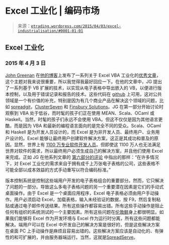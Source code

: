 <!--yml

分类：未分类

日期：2024 年 5 月 12 日 19:32:04

-->

# Excel 工业化 | 编码市场

> 来源：[`etrading.wordpress.com/2015/04/03/excel-industrialisation/#0001-01-01`](https://etrading.wordpress.com/2015/04/03/excel-industrialisation/#0001-01-01)

## Excel 工业化

### 2015 年 4 月 3 日

[John Greenan](https://www.linkedin.com/in/johngreenan) 在[他的博客](http://blog.alignment-systems.com)上发布了一系列关于 Excel VBA 工业化的[优秀文章](http://blog.alignment-systems.com/search/label/Excel%20Industrialisation)，这个主题对我来说很重要，所以我觉得我最好回应一下。在他的文章中，JG 提出了一系列基于 VB 扩展的技术，以实现从电子表格中导出嵌入的 VB，以便进行版本控制，以及用于错误记录和报告的技术。这些代码在 [github](https://github.com/JohnGreenan) 上可用，这对公共领域是一个有价值的补充，特别是因为有几个商业产品在解决这个领域的问题，比如 [spreadgit](http://spreadgit.com/)，[ClusterSeven](http://www.clusterseven.com/) 和 [Finsbury Solutions](http://www.finsburysolutions.com/)。JG 在第一部分开始讨论时观察到 VBA 处于低谷，而时髦的孩子们正在使用 MEAN、Scala、OCaml 或 Haskell。当然，时髦的孩子们永远不会使用 VBA。但这不仅仅是因为其他语言更酷，而是因为 VBA 和最新的编程语言面向的是完全不同的受众。Scala、OCaml 和 Haskell 是为开发人员设计的，而 Excel 是为非开发人员、最终用户、业务用户设计的。Excel 能够让最终用户创建软件解决方案，这正是其成功和普及的原因。显然，世界上有 [1100 万专业软件开发人员](http://www.infoq.com/news/2014/01/IDC-software-developers)。但即使这 1100 万人也无法满足世界对软件的需求，所以最终用户必须生成自己的解决方案，并且他们使用 Excel 来完成。正如 JG 在他系列文章的 [第六部分的评论](http://blog.alignment-systems.com/2015/03/excel-vba-industrialisationpart-six.html?showComment=1427590236378#c5959579053154491774) 中指出的那样：“在许多情况下，对 Excel 工业化的需求来自于拥有成千上万张电子表格的公司，这些表格不可能全部以成本效益的方式手动重写以符合编码标准。”

版本控制系统是控制这些端用户开发的电子表格组合的重要部分。然而，它只解决了问题的一部分。导致这么多电子表格问题的另一个重要潜在因素是它们的手动式桌面操作。由于 Excel 是一个桌面应用程序，Excel 电子表格必须由用户手动操作。用户必须启动 Excel，加载表格，输入未经验证的数据，按 F9，然后复制粘贴或通过电子邮件传送结果。所有这些操作都容易出错。所有这些手动操作是阻止任何有组织的系统测试的一个主要因素。所有这些问题在[伦敦鲸](http://baselinescenario.com/2013/02/09/the-importance-of-excel/)身上都很明显。如果我们能够将 Excel 作为开发环境与 Excel 作为运行时分离，所有这些问题都能解决。端用户可以在 Excel 中开发自己的解决方案是很好的，但是这些解决方案在桌面 PC 上手动操作是麻烦且容易出错的。这些解决方案应该是自动化的、有弹性的和可扩展的，并由服务器端运行。当然，这就是[SpreadServe](http://spreadserve.com/industries/)。
